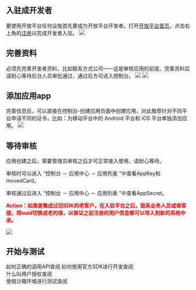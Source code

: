 ## 入驻成开发者

要使用开放平台任何设施首先要成为开放平台开发者。打开<a href="http://open.xmeye.net/zh/">开放平台首页</a>，点击右上角的<a href="https://open.xmeye.net/register.do">注册</a>以完成开发者入驻。
![](/image/1login.jpg)

## 完善资料

必须先完善开发者资料，比如联系方式公司┉┉这是审核应用的前提。完善资料后请耐心等待后台人员审批通过，通过后方可进入控制台。
![](/image/2editUserInfo.jpg)
![](/image/3lodingCheck.jpg)


## 添加应用app

完善信息后，可以直接在控制台-创建应用页面中创建应用，对此推荐针对不同平台申请不同的证书，比如：为移动平台中的 Android 平台和 iOS 平台单独添加应用。
![](/image/4addApp.jpg)

## 等待审核

应用创建之后，需要管理员审核之后才可正常接入使用，请耐心等待。

审核时可以进入 “控制台 － 应用中心 － 应用列表 ”中查看AppKey和movedCard。

审核通过后进入 “控制台 － 应用中心 － 应用列表 ”中查看AppSecret。

**<p style="color:red">Action：如果是集成过旧SDK的老客户，在入驻平台之后，联系业务人员或者客服，将uuid切换成老的值，以保证之前注册的用户信息都可以导入到新的系统中来。</p>**
![](/image/5appList.jpg)


## 开始与测试

如何正确的调用API查阅
如何使用官方SDK进行开发查阅  
什么叫用户授权查阅  
使用沙箱环境进行测试查阅  

